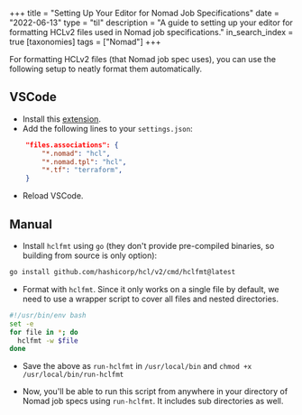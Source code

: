 +++
title = "Setting Up Your Editor for Nomad Job Specifications"
date = "2022-06-13"
type = "til"
description = "A guide to setting up your editor for formatting HCLv2 files used in Nomad job specifications."
in_search_index = true
[taxonomies]
tags = ["Nomad"]
+++

For formatting HCLv2 files (that Nomad job spec uses), you can use the following setup to neatly format them automatically.

## VSCode

- Install this [extension](https://marketplace.visualstudio.com/items?itemName=fredwangwang.vscode-hcl-format).
- Add the following lines to your `settings.json`:

```json
    "files.associations": {
        "*.nomad": "hcl",
        "*.nomad.tpl": "hcl",
        "*.tf": "terraform",
    }
```
- Reload VSCode.

## Manual

- Install `hclfmt` using `go` (they don't provide pre-compiled binaries, so building from source is only option):

```bash
go install github.com/hashicorp/hcl/v2/cmd/hclfmt@latest
```

- Format with `hclfmt`. Since it only works on a single file by default, we need to use a wrapper script to cover all files and nested directories.

```bash
#!/usr/bin/env bash
set -e
for file in *; do
  hclfmt -w $file
done
```

- Save the above as `run-hclfmt` in `/usr/local/bin` and `chmod +x /usr/local/bin/run-hclfmt`

- Now, you'll be able to run this script from anywhere in your directory of Nomad job specs using `run-hclfmt`. It includes sub directories as well.

